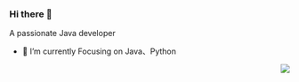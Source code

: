 ### Hi there 👋

A passionate Java developer

- 🔭 I’m currently Focusing on Java、Python

<img align="right" src="https://github-readme-stats.vercel.app/api?username=CharmNight&show_icons=true&icon_color=CE1D2D&text_color=718096&bg_color=ffffff&hide_title=true" />
